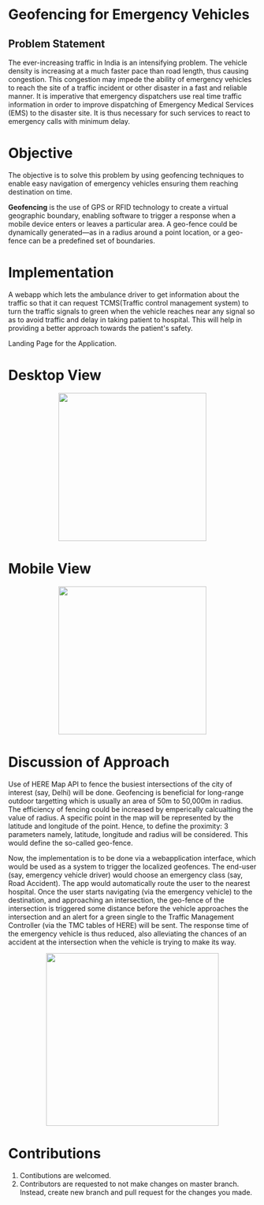 # Geofencing for Emergency Vehicles
## Problem Statement
The ever-increasing traffic in India is an intensifying problem. The vehicle density is increasing at a much faster pace than road length, thus causing congestion. This congestion may impede the ability of emergency vehicles to reach the site of a traffic incident or other disaster in a fast and reliable manner. It is imperative that emergency dispatchers use real time traffic information in order to improve dispatching of Emergency Medical Services (EMS) to the disaster site. It is thus necessary for such services to react to emergency calls with minimum delay.

# Objective
The objective is to solve this problem by using geofencing techniques to enable easy navigation of emergency vehicles ensuring them reaching destination on time.

**Geofencing** is the use of GPS or RFID technology to create a virtual geographic boundary, enabling software to trigger a response when a mobile device enters or leaves a particular area. A geo-fence could be dynamically generated—as in a radius around a point location, or a geo-fence can be a predefined set of boundaries.

# Implementation
A webapp which lets the ambulance driver to get information about the traffic so that it can request TCMS(Traffic control management system) to turn the traffic signals to green when the vehicle reaches near any signal so as to avoid traffic and delay in taking patient to hospital. This will help in providing a better approach towards the patient's safety.

Landing Page for the Application.

# Desktop View
<p align="center">
<img src="./Screenshots/desktop_view.png" width="300">
</p>

# Mobile View
<p align="center">
<img src="./Screenshots/mobile_view.png" width="300">
</p>

# Discussion of Approach

Use of HERE Map API to fence the busiest intersections of the city of interest (say, Delhi) will be done. Geofencing is beneficial for long-range outdoor targetting which is usually an area of 50m to 50,000m in radius. The efficiency of fencing could be increased by emperically calcualting the value of radius. A specific point in the map will be represented by the latitude and longitude of the point. Hence, to define the proximity: 3 parameters namely, latitude, longitude and radius will be considered. This would define the so-called geo-fence.

Now, the implementation is to be done via a webapplication interface, which would be used as a system to trigger the localized geofences. The end-user (say, emergency vehicle driver) would choose an emergency class (say, Road Accident). The app would automatically route the user to the nearest hospital. Once the user starts navigating (via the emergency vehicle) to the destination, and approaching an intersection, the geo-fence of the intersection is triggered some distance before the vehicle approaches the intersection and an alert for a green single to the Traffic Management Controller (via the TMC tables of HERE) will be sent. The response time of the emergency vehicle is thus reduced, also alleviating the chances of an accident at the intersection when the vehicle is trying to make its way.

<p align="center">
<img src="./Screenshots/traff.png" width="350">
</p>

# Contributions

1. Contibutions are welcomed.
2. Contributors are requested to not make changes on master branch. Instead, create new branch and pull request for the changes you made.
